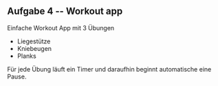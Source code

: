 ## Aufgabe 4 -- Workout app

Einfache Workout App mit 3 Übungen
- Liegestütze
- Kniebeugen
- Planks

Für jede Übung läuft ein Timer und daraufhin beginnt automatische eine Pause.